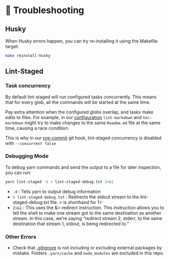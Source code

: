 # 💪 Troubleshooting

## Husky

When Husky errors happen, you can try re-installing it using the Makefile target:

```sh
make reinstall-husky
```

## Lint-Staged

### Task concurrency

By default lint-staged will run configured tasks concurrently. This means that for every glob, all the commands will be started at the same time.

Pay extra attention when the configured globs overlap, and tasks make edits to files. For example, in our [configuration](.lintstagedrc) `lint-markdown` and `toc-markdown` might try to make changes to the same `Readme.md` file at the same time, causing a race condition.

This is why in our [pre-commit](/.husky/pre-commit) git hook, lint-staged concurrency is disabled with `--concurrent false`

### Debugging Mode

To debug yarn commands and send the output to a file for later inspection, you can run:

```sh
yarn lint-staged -d > lint-staged-debug.txt 2>&1
```

- `-d` : Tells yarn to output debug information
- `> lint-staged-debug.txt` : Redirects the stdout stream to the lint-staged-debug.txt file. > is shorthand for 1>
- `2>&1` : This uses the &> redirect instruction. This instruction allows you to tell the shell to make one stream got to the same destination as another stream. In this case, we’re saying “redirect stream 2, stderr, to the same destination that stream 1, stdout, is being redirected to.”

### Other Errors

- Check that [.gitignore](.gitignore) is not including or excluding external packages by mistake.
Folders `.yarn/cache` and `node_modules` are excluded in this repo.

